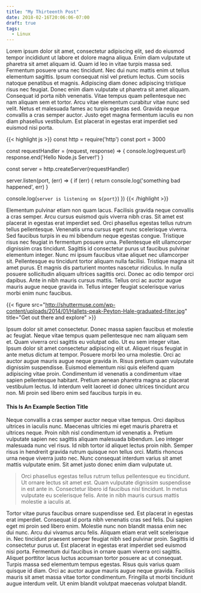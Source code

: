 ```yaml
---
title: "My Thirteenth Post"
date: 2018-02-16T20:06:06-07:00
draft: true
tags:
  - Linux
---
```


Lorem ipsum dolor sit amet, consectetur adipiscing elit, sed do eiusmod tempor incididunt ut labore et dolore magna aliqua. Enim diam vulputate ut pharetra sit amet aliquam id. Quam id leo in vitae turpis massa sed. Fermentum posuere urna nec tincidunt. Nec dui nunc mattis enim ut tellus elementum sagittis. Ipsum consequat nisl vel pretium lectus. Cum sociis natoque penatibus et magnis. Adipiscing diam donec adipiscing tristique risus nec feugiat. Donec enim diam vulputate ut pharetra sit amet aliquam. Consequat id porta nibh venenatis. Vitae tempus quam pellentesque nec nam aliquam sem et tortor. Arcu vitae elementum curabitur vitae nunc sed velit. Netus et malesuada fames ac turpis egestas sed. Gravida neque convallis a cras semper auctor. Justo eget magna fermentum iaculis eu non diam phasellus vestibulum. Est placerat in egestas erat imperdiet sed euismod nisi porta.

{{< highlight js >}}
const http = require('http')
const port = 3000

const requestHandler = (request, response) => {
  console.log(request.url)
  response.end('Hello Node.js Server!')
}

const server = http.createServer(requestHandler)

server.listen(port, (err) => {
  if (err) {
    return console.log('something bad happened', err)
  }

  console.log(`server is listening on ${port}`)
})
{{< /highlight >}}

Elementum pulvinar etiam non quam lacus. Facilisis gravida neque convallis a cras semper. Arcu cursus euismod quis viverra nibh cras. Sit amet est placerat in egestas erat imperdiet sed. Orci phasellus egestas tellus rutrum tellus pellentesque. Venenatis urna cursus eget nunc scelerisque viverra. Sed faucibus turpis in eu mi bibendum neque egestas congue. Tristique risus nec feugiat in fermentum posuere urna. Pellentesque elit ullamcorper dignissim cras tincidunt. Sagittis id consectetur purus ut faucibus pulvinar elementum integer. Nunc mi ipsum faucibus vitae aliquet nec ullamcorper sit. Pellentesque eu tincidunt tortor aliquam nulla facilisi. Tristique magna sit amet purus. Et magnis dis parturient montes nascetur ridiculus. In nulla posuere sollicitudin aliquam ultrices sagittis orci. Donec ac odio tempor orci dapibus. Ante in nibh mauris cursus mattis. Tellus orci ac auctor augue mauris augue neque gravida in. Tellus integer feugiat scelerisque varius morbi enim nunc faucibus.

{{< figure src="http://shuttermuse.com/wp-content/uploads/2014/01/Hallets-peak-Peyton-Hale-graduated-filter.jpg" title="Get out there and explore" >}}

Ipsum dolor sit amet consectetur. Donec massa sapien faucibus et molestie ac feugiat. Neque vitae tempus quam pellentesque nec nam aliquam sem et. Quam viverra orci sagittis eu volutpat odio. Ut eu sem integer vitae. Ipsum dolor sit amet consectetur adipiscing elit ut. Aliquet risus feugiat in ante metus dictum at tempor. Posuere morbi leo urna molestie. Orci ac auctor augue mauris augue neque gravida in. Risus pretium quam vulputate dignissim suspendisse. Euismod elementum nisi quis eleifend quam adipiscing vitae proin. Condimentum id venenatis a condimentum vitae sapien pellentesque habitant. Pretium aenean pharetra magna ac placerat vestibulum lectus. Id interdum velit laoreet id donec ultrices tincidunt arcu non. Mi proin sed libero enim sed faucibus turpis in eu.

#### This Is An Example Section Title

Neque convallis a cras semper auctor neque vitae tempus. Orci dapibus ultrices in iaculis nunc. Maecenas ultricies mi eget mauris pharetra et ultrices neque. Proin nibh nisl condimentum id venenatis a. Pretium vulputate sapien nec sagittis aliquam malesuada bibendum. Leo integer malesuada nunc vel risus. Id nibh tortor id aliquet lectus proin nibh. Semper risus in hendrerit gravida rutrum quisque non tellus orci. Mattis rhoncus urna neque viverra justo nec. Nunc consequat interdum varius sit amet mattis vulputate enim. Sit amet justo donec enim diam vulputate ut. 

> Orci phasellus egestas tellus rutrum tellus pellentesque eu tincidunt. Ut ornare lectus sit amet est. Quam vulputate dignissim suspendisse in est ante in. Consectetur libero id faucibus nisl tincidunt. In metus vulputate eu scelerisque felis. Ante in nibh mauris cursus mattis molestie a iaculis at.

Tortor vitae purus faucibus ornare suspendisse sed. Est placerat in egestas erat imperdiet. Consequat id porta nibh venenatis cras sed felis. Dui sapien eget mi proin sed libero enim. Molestie nunc non blandit massa enim nec dui nunc. Arcu dui vivamus arcu felis. Aliquam etiam erat velit scelerisque in. Nec tincidunt praesent semper feugiat nibh sed pulvinar proin. Sagittis id consectetur purus ut. Est placerat in egestas erat imperdiet sed euismod nisi porta. Fermentum dui faucibus in ornare quam viverra orci sagittis. Aliquet porttitor lacus luctus accumsan tortor posuere ac ut consequat. Turpis massa sed elementum tempus egestas. Risus quis varius quam quisque id diam. Orci ac auctor augue mauris augue neque gravida. Facilisis mauris sit amet massa vitae tortor condimentum. Fringilla ut morbi tincidunt augue interdum velit. Ut enim blandit volutpat maecenas volutpat blandit.